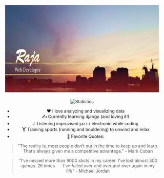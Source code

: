 <a href="https://github.com/leduble" title="Github about page"><img src="https://github.com/LeDuble/LeDuble/blob/main/github_bg_info2.png" title="Raja Web Developer" width="854" height="284.667"></a>
---
<div align="center">
<img src="https://github-readme-stats.vercel.app/api?username=LeDuble&count_private=true&show_icons=true&theme=maroongold" title="Statistics">
</div>

<div align="center">
  
- ❤️ I love analyzing and visualizing data
- ✍️ Currently learning django (and loving it!)
- 🎶 Listening improvised jazz / electronic while coding
- 🏋️ Training sports (running and bouldering) to unwind and relax
- 💬 Favorite Quotes:
> "The reality is, most people don’t put in the time to keep up and learn. That’s always given me a competitive advantage." - Mark Cuban

> "I've missed more than 9000 shots in my career. I've lost almost 300 games. 26 times --- I've failed over and over and over again in my life" - Michael Jordan
</div>
